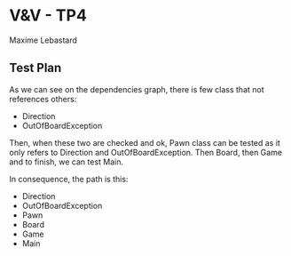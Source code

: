 V&V - TP4
===
Maxime Lebastard

Test Plan
---
As we can see on the dependencies graph, there is few class that not references others:
* Direction
* OutOfBoardException

Then, when these two are checked and ok, Pawn class can be tested as it only refers to Direction and OutOfBoardException. Then Board, then Game and to finish, we can test Main.

In consequence, the path is this:
* Direction
* OutOfBoardException
* Pawn
* Board
* Game
* Main